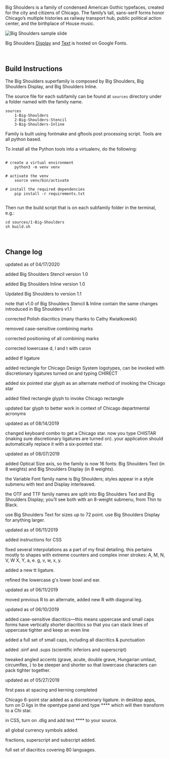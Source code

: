 Big Shoulders is a family of condensed American Gothic typefaces, created for the city and citizens of Chicago. The family’s tall, sans-serif forms honor Chicago’s multiple histories as railway transport hub, public political action center, and the birthplace of House music.

![Big Shoulders sample slide](big-shoulders-sample-slide.png)

Big Shoulders [Display](https://fonts.google.com/specimen/Big+Shoulders+Display) and [Text](https://fonts.google.com/specimen/Big+Shoulders+Text) is hosted on Google Fonts.

<br>

## Build Instructions

The Big Shoulders superfamily is composed by Big Shoulders, Big Shoulders Display, and Big Shoulders Inline.

The source file for each subfamily can be found at `sources` directory under a folder named with the family name.

```
sources
    1-Big-Shoulders
    2-Big-Shoulders-Stencil
    3-Big-Shoulders-Inline
```

Family is built using fontmake and gftools post processing script. Tools are all python based.

To install all the Python tools into a virtualenv, do the following:

```

# create a virtual environment
    python3 -m venv venv

# activate the venv
    source venv/bin/activate

# install the required dependencies
    pip install -r requirements.txt
    
```

Then run the build script that is on each subfamily folder in the terminal, e.g.:

```
cd sources/1-Big-Shoulders
sh build.sh
```
<br>

## Change log

updated as of 04/17/2020

added Big Shoulders Stencil version 1.0

added Big Shoulders Inline version 1.0

Updated Big Shoulders to version 1.1

note that v1.0 of Big Shoulders Stencil & Inline contain the same changes introduced in Big Shoulders v1.1

corrected Polish diacritics (many thanks to Cathy Kwiatkowski)

removed case-sensitive combining marks

corrected positioning of all combining marks

corrected lowercase d, l and t with caron

added tf ligature

added rectangle for Chicago Design System logotypes, can be invoked with discretionary ligatures turned on and typing CHIRECT

added six pointed star glyph as an alternate method of invoking the Chicago star

added filled rectangle glyph to invoke Chicago rectangle

updated bar glyph to better work in context of Chicago departmental acronyms

updated as of 08/14/2019

changed keyboard combo to get a Chicago star. now you type CHISTAR (making sure discretionary ligatures are turned on). your application should automatically replace it with a six-pointed star.

updated as of 08/07/2019

added Optical Size axis, so the family is now 16 fonts: Big Shoulders Text (in 8 weights) and Big Shoulders Display (in 8 weights).

the Variable Font family name is Big Shoulders; styles appear in a style submenu with text and Display interleaved.

the OTF and TTF family names are split into Big Shoulders Text and Big Shoulders Display; you’ll see both with an 8-weight submenu, from Thin to Black.

use Big Shoulders Text for sizes up to 72 point. use Big Shoulders Display for anything larger.

updated as of 06/11/2019

added instructions for CSS

fixed several interpolations as a part of my final detailing. this pertains mostly to shapes with extreme counters and complex inner strokes: A, M, N, V, W X, Y, a, e. g, v, w, x, y.

added a new tt ligature.

refined the lowercase g's lower bowl and ear.

updated as of 06/11/2019

moved previous R to an alternate, added new R with diagonal leg.

updated as of 06/10/2019

added case-sensitive diacritics—this means uppercase and small caps forms have vertically shorter diacritics so that you can stack lines of uppercase tighter and keep an even line

added a full set of small caps, including all diacritics & punctuation

added .sinf and .sups (scientific inferiors and superscript)

tweaked angled accents (grave, acute, double grave, Hungarian umlaut, circumflex, ) to be steeper and shorter so that lowercase characters can pack tighter together.


updated as of 05/27/2019

first pass at spacing and kerning completed

Chicago 6-point star added as a discretionary ligature. in desktop apps, turn on D ligs in the opentype panel and type **** which will then transform to a Chi star.

in CSS, turn on .dlig and add text **** to your source.

all global currency symbols added.

fractions, superscript and subscript added.

full set of diacritics covering 80 languages.

